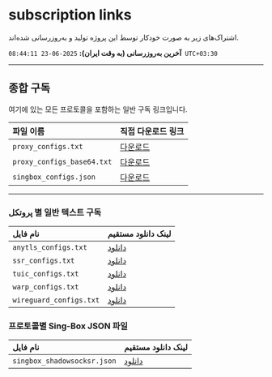 
# subscription links

اشتراک‌های زیر به صورت خودکار توسط این پروژه تولید و به‌روزرسانی شده‌اند.

**آخرین به‌روزرسانی (به وقت ایران):** `2025-06-23 08:44:11 UTC+03:30 `

---

##  종합 구독

여기에 있는 모든 프로토콜을 포함하는 일반 구독 링크입니다.

| 파일 이름 | 직접 다운로드 링크 |
|:---|:---|
| `proxy_configs.txt` | [다운로드](https://github.com/vpnclashfa-backup/multi-proxy-config-fetcher/raw/main/configs/proxy_configs.txt) |
| `proxy_configs_base64.txt` | [다운로드](https://github.com/vpnclashfa-backup/multi-proxy-config-fetcher/raw/main/configs/proxy_configs_base64.txt) |
| `singbox_configs.json` | [다운로드](https://github.com/vpnclashfa-backup/multi-proxy-config-fetcher/raw/main/configs/singbox_configs.json) |

---
### پروتکل 별 일반 텍스트 구독

| نام فایل | لینک دانلود مستقیم |
|:---|:---|
| `anytls_configs.txt` | [دانلود](https://github.com/vpnclashfa-backup/multi-proxy-config-fetcher/raw/main/configs/anytls_configs.txt) |
| `ssr_configs.txt` | [دانلود](https://github.com/vpnclashfa-backup/multi-proxy-config-fetcher/raw/main/configs/ssr_configs.txt) |
| `tuic_configs.txt` | [دانلود](https://github.com/vpnclashfa-backup/multi-proxy-config-fetcher/raw/main/configs/tuic_configs.txt) |
| `warp_configs.txt` | [دانلود](https://github.com/vpnclashfa-backup/multi-proxy-config-fetcher/raw/main/configs/warp_configs.txt) |
| `wireguard_configs.txt` | [دانلود](https://github.com/vpnclashfa-backup/multi-proxy-config-fetcher/raw/main/configs/wireguard_configs.txt) |

### 프로토콜별 Sing-Box JSON 파일

| نام فایل | لینک دانلود مستقیم |
|:---|:---|
| `singbox_shadowsocksr.json` | [دانلود](https://github.com/vpnclashfa-backup/multi-proxy-config-fetcher/raw/main/configs/singbox_shadowsocksr.json) |

